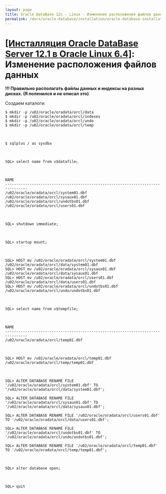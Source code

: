 ```yaml
---
layout: page
title: Oracle DataBase 12c - Linux - Изменение расположения файлов данных
permalink: /docs/oracle-database/installation/oracle-database-installation/single-instance/simple/linux/6.4/oracle/12.1/oracle-change-default-datafile-location/
---
```


# <a href="/docs/oracle-database/installation/oracle-database-installation/single-instance/simple/linux/6.4/oracle/12.1/">[Инсталляция Oracle DataBase Server 12.1 в Oracle Linux 6.4]</a>: Изменение расположения файлов данных


<strong>!!! Правильно располагать файлы данных и индексы на разных дисках. (Я поленился и не описал это)</strong>


Создаем каталоги:

	$ mkdir -p /u02/oracle/oradata/orcl/data
	$ mkdir -p /u02/oracle/oradata/orcl/indexes
	$ mkdir -p /u02/oracle/oradata/orcl/undo
	$ mkdir -p /u02/oracle/oradata/orcl/temp

<br/>

	$ sqlplus / as sysdba

<br/>

	SQL> select name from v$datafile;


<br/>

	NAME
	--------------------------------------------------------------------------------
	/u02/oracle/oradata/orcl/system01.dbf
	/u02/oracle/oradata/orcl/sysaux01.dbf
	/u02/oracle/oradata/orcl/undotbs01.dbf
	/u02/oracle/oradata/orcl/users01.dbf


<br/>

	SQL> shutdown immediate;


<br/>

    SQL> startup mount;


<br/>

	SQL> HOST mv /u02/oracle/oradata/orcl/system01.dbf /u02/oracle/oradata/orcl/data/system01.dbf
	SQL> HOST mv /u02/oracle/oradata/orcl/sysaux01.dbf /u02/oracle/oradata/orcl/data/sysaux01.dbf
	SQL> HOST mv /u02/oracle/oradata/orcl/users01.dbf /u02/oracle/oradata/orcl/data/users01.dbf
	SQL> HOST mv /u02/oracle/oradata/orcl/undotbs01.dbf /u02/oracle/oradata/orcl/undo/undotbs01.dbf

<br/>

	SQL> select name from v$tempfile;


<br/>

	NAME
	--------------------------------------------------------------------------------
	/u02/oracle/oradata/orcl/temp01.dbf


<br/>

	SQL> HOST mv /u02/oracle/oradata/orcl/temp01.dbf /u02/oracle/oradata/orcl/temp/temp01.dbf


<br/>


	SQL> ALTER DATABASE RENAME FILE '/u02/oracle/oradata/orcl/system01.dbf' TO '/u02/oracle/oradata/orcl/data/system01.dbf';

	SQL> ALTER DATABASE RENAME FILE '/u02/oracle/oradata/orcl/sysaux01.dbf' TO '/u02/oracle/oradata/orcl/data/sysaux01.dbf';

    SQL> ALTER DATABASE RENAME FILE '/u02/oracle/oradata/orcl/users01.dbf'  TO '/u02/oracle/oradata/orcl/data/users01.dbf';

	SQL> ALTER DATABASE RENAME FILE '/u02/oracle/oradata/orcl/undotbs01.dbf' TO '/u02/oracle/oradata/orcl/undo/undotbs01.dbf';

	SQL> ALTER DATABASE RENAME FILE '/u02/oracle/oradata/orcl/temp01.dbf' TO '/u02/oracle/oradata/orcl/temp/temp01.dbf';


 <br/>

	SQL> alter database open;

<br/>

	SQL> quit
